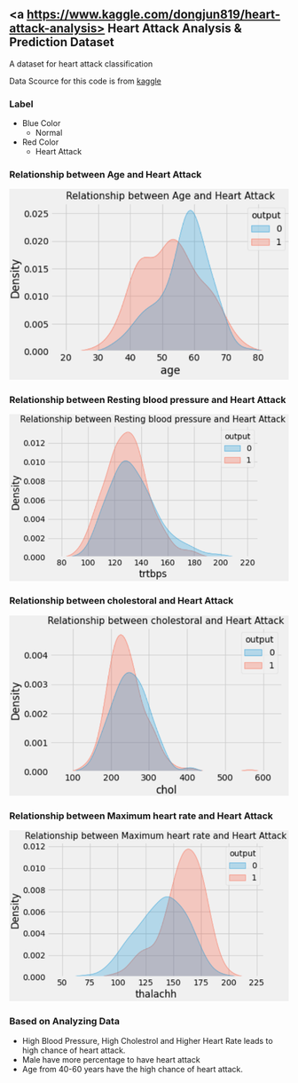 ## <a https://www.kaggle.com/dongjun819/heart-attack-analysis> Heart Attack Analysis & Prediction Dataset </a>
A dataset for heart attack classification

Data Scource for this code is from <a href="https://www.kaggle.com/rashikrahmanpritom/heart-attack-analysis-prediction-dataset"> kaggle </a>

### Label
- Blue Color
    - Normal
- Red Color
    - Heart Attack

### Relationship between Age and Heart Attack
<img src="image/age_heart_attack.PNG">

### Relationship between Resting blood pressure and Heart Attack
<img src="image/blood_pressure_heart_attack.PNG">

### Relationship between cholestoral and Heart Attack
<img src="image/cholestoral_heart_attack.PNG">

### Relationship between Maximum heart rate and Heart Attack
<img src="image/heart_rate_heart_attack.PNG">

### Based on Analyzing Data
  - High Blood Pressure, High Cholestrol and Higher Heart Rate leads to high chance of heart attack.
  - Male have more percentage to have heart attack
  - Age from 40-60 years have the high chance of heart attack.
